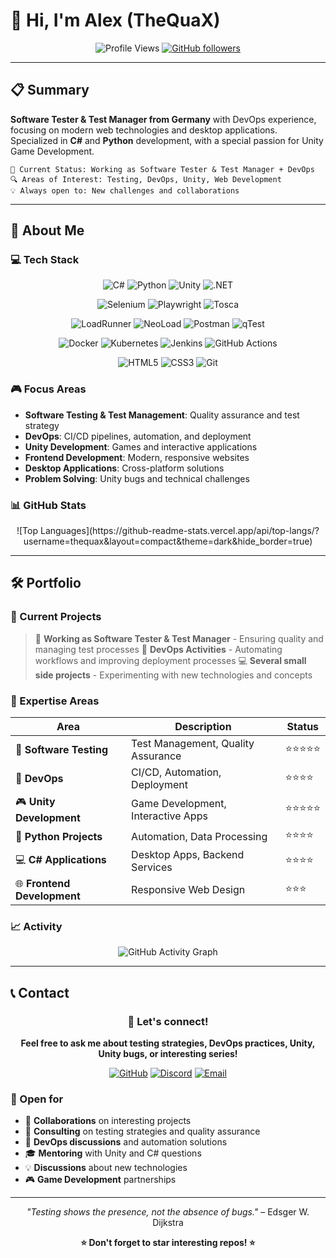 # 👋 Hi, I'm Alex (TheQuaX)

<div align="center">

![Profile Views](https://komarev.com/ghpvc/?username=thequax&label=Profile%20views&color=0e75b6&style=flat)
[![GitHub followers](https://img.shields.io/github/followers/thequax?style=social)](https://github.com/thequax)

</div>

---

## 📋 Summary

**Software Tester & Test Manager from Germany** with DevOps experience, focusing on modern web technologies and desktop applications. Specialized in **C#** and **Python** development, with a special passion for Unity Game Development.

```
🎯 Current Status: Working as Software Tester & Test Manager + DevOps
🔍 Areas of Interest: Testing, DevOps, Unity, Web Development
💡 Always open to: New challenges and collaborations
```

---

## 🚀 About Me

### 💻 Tech Stack
<div align="center">
  
![C#](https://img.shields.io/badge/C%23-239120?style=for-the-badge&logo=c-sharp&logoColor=white)
![Python](https://img.shields.io/badge/Python-3776AB?style=for-the-badge&logo=python&logoColor=white)
![Unity](https://img.shields.io/badge/Unity-100000?style=for-the-badge&logo=unity&logoColor=white)
![.NET](https://img.shields.io/badge/.NET-5C2D91?style=for-the-badge&logo=.net&logoColor=white)

![Selenium](https://img.shields.io/badge/Selenium-43B02A?style=for-the-badge&logo=selenium&logoColor=white)
![Playwright](https://img.shields.io/badge/Playwright-2EAD33?style=for-the-badge&logo=playwright&logoColor=white)
![Tosca](https://img.shields.io/badge/Tosca-FF6900?style=for-the-badge&logo=tricentis&logoColor=white)


![LoadRunner](https://img.shields.io/badge/LoadRunner-00B4D8?style=for-the-badge&logo=microfocus&logoColor=white)
![NeoLoad](https://img.shields.io/badge/NeoLoad-FF6B35?style=for-the-badge&logo=neotys&logoColor=white)
![Postman](https://img.shields.io/badge/Postman-FF6C37?style=for-the-badge&logo=postman&logoColor=white)
![qTest](https://img.shields.io/badge/qTest-4285F4?style=for-the-badge&logo=tricentis&logoColor=white)

![Docker](https://img.shields.io/badge/Docker-2496ED?style=for-the-badge&logo=docker&logoColor=white)
![Kubernetes](https://img.shields.io/badge/Kubernetes-326CE5?style=for-the-badge&logo=kubernetes&logoColor=white)
![Jenkins](https://img.shields.io/badge/Jenkins-D24939?style=for-the-badge&logo=jenkins&logoColor=white)
![GitHub Actions](https://img.shields.io/badge/GitHub%20Actions-2088FF?style=for-the-badge&logo=github-actions&logoColor=white)

![HTML5](https://img.shields.io/badge/HTML5-E34F26?style=for-the-badge&logo=html5&logoColor=white)
![CSS3](https://img.shields.io/badge/CSS3-1572B6?style=for-the-badge&logo=css3&logoColor=white)
![Git](https://img.shields.io/badge/Git-F05032?style=for-the-badge&logo=git&logoColor=white)

</div>

### 🎮 Focus Areas
- **Software Testing & Test Management**: Quality assurance and test strategy
- **DevOps**: CI/CD pipelines, automation, and deployment
- **Unity Development**: Games and interactive applications
- **Frontend Development**: Modern, responsive websites
- **Desktop Applications**: Cross-platform solutions
- **Problem Solving**: Unity bugs and technical challenges

### 📊 GitHub Stats
<div align="center">
![Top Languages](https://github-readme-stats.vercel.app/api/top-langs/?username=thequax&layout=compact&theme=dark&hide_border=true)

</div>

---

## 🛠️ Portfolio

### 🌟 Current Projects
> 💼 **Working as Software Tester & Test Manager** - Ensuring quality and managing test processes
> 🔧 **DevOps Activities** - Automating workflows and improving deployment processes
> 💻 **Several small side projects** - Experimenting with new technologies and concepts

### 🎯 Expertise Areas
| Area | Description | Status |
|------|-------------|--------|
| 🧪 **Software Testing** | Test Management, Quality Assurance | ⭐⭐⭐⭐⭐ |
| 🔧 **DevOps** | CI/CD, Automation, Deployment | ⭐⭐⭐⭐ |
| 🎮 **Unity Development** | Game Development, Interactive Apps | ⭐⭐⭐⭐⭐ |
| 🐍 **Python Projects** | Automation, Data Processing | ⭐⭐⭐⭐ |
| 💻 **C# Applications** | Desktop Apps, Backend Services | ⭐⭐⭐⭐ |
| 🌐 **Frontend Development** | Responsive Web Design | ⭐⭐⭐ |

### 📈 Activity
<div align="center">

![GitHub Activity Graph](https://github-readme-activity-graph.vercel.app/graph?username=thequax&theme=react-dark&hide_border=true)

</div>

---

## 📞 Contact

<div align="center">

### 💬 Let's connect!

**Feel free to ask me about testing strategies, DevOps practices, Unity, Unity bugs, or interesting series!**

[![GitHub](https://img.shields.io/badge/GitHub-100000?style=for-the-badge&logo=github&logoColor=white)](https://github.com/thequax)
[![Discord](https://img.shields.io/badge/Discord-7289DA?style=for-the-badge&logo=discord&logoColor=white)](https://discord.com/users/206098794922770432)
[![Email](https://img.shields.io/badge/Email-D14836?style=for-the-badge&logo=gmail&logoColor=white)](mailto:info@quax-interactive.com)

</div>

### 🤝 Open for
- 💼 **Collaborations** on interesting projects
- 🧪 **Consulting** on testing strategies and quality assurance
- 🔧 **DevOps discussions** and automation solutions
- 🎓 **Mentoring** with Unity and C# questions
- 💡 **Discussions** about new technologies
- 🎮 **Game Development** partnerships

---

<div align="center">

*"Testing shows the presence, not the absence of bugs."* – Edsger W. Dijkstra

**⭐ Don't forget to star interesting repos! ⭐**

</div>

